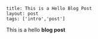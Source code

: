 ```
title: This is a Hello Blog Post
layout: post
tags: ['intro','post']
```

This is a hello **blog post**